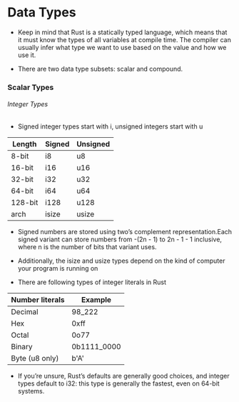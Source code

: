 # Data Types

- Keep in mind that Rust is a statically typed language, which means that it must
know the types of all variables at compile time. The compiler can usually infer
what type we want to use based on the value and how we use it.

- There are two data type subsets: scalar and compound.

### Scalar Types

###### Integer Types

- Signed integer types start with i, unsigned integers start with u

|Length | Signed	|Unsigned|
| ------ | ------ | ------ |
|8-bit	|i8	|u8|
|16-bit	|i16	|u16|
|32-bit	|i32	|u32|
|64-bit	|i64	|u64|
|128-bit	|i128	|u128|
|arch	|isize	|usize|

- Signed numbers are stored using two’s complement representation.Each signed variant can store numbers from -(2n - 1) to 2n - 1 - 1 inclusive, where n is the number of bits that variant uses.

- Additionally, the isize and usize types depend on the kind of computer your program is running on

- There are following types of integer literals in Rust

|Number literals|	Example|
| ------ | ------ |
|Decimal	|98_222|
|Hex	|0xff|
|Octal	|0o77|
|Binary	|0b1111_0000|
|Byte (u8 only)|	b'A'|


- If you’re unsure, Rust’s defaults are generally good choices, and integer types default to i32: this type is generally the fastest, even on 64-bit systems.

